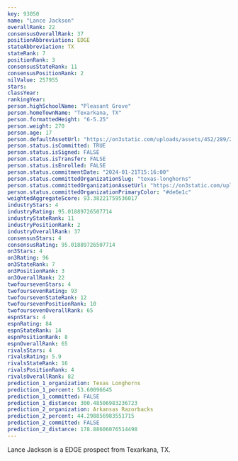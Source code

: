 ```yaml
---
key: 93050
name: "Lance Jackson"
overallRank: 22
consensusOverallRank: 37
positionAbbreviation: EDGE
stateAbbreviation: TX
stateRank: 7
positionRank: 3
consensusStateRank: 11
consensusPositionRank: 2
nilValue: 257955
stars: 
classYear: 
rankingYear: 
person.highSchoolName: "Pleasant Grove"
person.homeTownName: "Texarkana, TX"
person.formattedHeight: "6-5.25"
person.weight: 270
person.age: 17
person.defaultAssetUrl: "https://on3static.com/uploads/assets/452/289/289452.jpg"
person.status.isCommitted: TRUE
person.status.isSigned: FALSE
person.status.isTransfer: FALSE
person.status.isEnrolled: FALSE
person.status.commitmentDate: "2024-01-21T15:16:00"
person.status.committedOrganizationSlug: "texas-longhorns"
person.status.committedOrganizationAssetUrl: "https://on3static.com/uploads/assets/276/150/150276.svg"
person.status.committedOrganizationPrimaryColor: "#de6e1c"
weightedAggregateScore: 93.38221759536017
industryStars: 4
industryRating: 95.01889726507714
industryStateRank: 11
industryPositionRank: 2
industryOverallRank: 37
consensusStars: 4
consensusRating: 95.01889726507714
on3Stars: 4
on3Rating: 96
on3StateRank: 7
on3PositionRank: 3
on3OverallRank: 22
twofoursevenStars: 4
twofoursevenRating: 93
twofoursevenStateRank: 12
twofoursevenPositionRank: 10
twofoursevenOverallRank: 65
espnStars: 4
espnRating: 84
espnStateRank: 14
espnPositionRank: 8
espnOverallRank: 65
rivalsStars: 4
rivalsRating: 5.9
rivalsStateRank: 16
rivalsPositionRank: 4
rivalsOverallRank: 82
prediction_1_organization: Texas Longhorns
prediction_1_percent: 53.60096645
prediction_1_committed: FALSE
prediction_1_distance: 300.48506983236723
prediction_2_organization: Arkansas Razorbacks
prediction_2_percent: 44.298856983551715
prediction_2_committed: FALSE
prediction_2_distance: 178.88606076514498
---
```

Lance Jackson is a EDGE prospect from Texarkana, TX.
